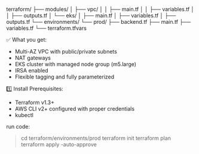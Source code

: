 terraform/
├── modules/
│   ├── vpc/
│   │   ├── main.tf
│   │   ├── variables.tf
│   │   ├── outputs.tf
│   └── eks/
│       ├── main.tf
│       ├── variables.tf
│       ├── outputs.tf
└── environments/
    └── prod/
        ├── backend.tf
        ├── main.tf
        ├── variables.tf
        └── terraform.tfvars

✅ What you get:
- Multi-AZ VPC with public/private subnets
- NAT gateways
- EKS cluster with managed node group (m5.large)
- IRSA enabled
- Flexible tagging and fully parameterized

1️⃣ Install Prerequisites:
- Terraform v1.3+
- AWS CLI v2+ configured with proper credentials
- kubectl

run code:
> cd terraform/environments/prod
> terraform init
> terraform plan
> terraform apply -auto-approve